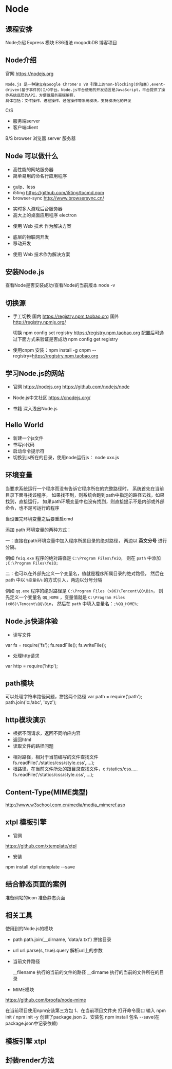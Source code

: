 # Node

## 课程安排

Node介绍
Express
模块
ES6语法
mogodbDB
博客项目


## Node介绍

官网
https://nodejs.org

~~~
Node.js 是一种建立在Google Chrome's V8 引擎上的non-blocking(非阻塞),event-driven(基于事件的)I/O平台。Node.js平台使用的开发语言是JavaScript，平台提供了操作系统底层的API，方便做服务器端编程，
具体包括：文件操作、进程操作、通信操作等系统模块，支持模块化的开发
~~~


C/S
- 服务端server
- 客户端client

B/S
browser 浏览器
server  服务器




## Node 可以做什么

- 高性能的网站服务器
- 简单易用的命名行应用程序
+ gulp、less
+ i5ting
    https://github.com/i5ting/tocmd.npm
+ browser-sync
    http://www.browsersync.cn/

- 实时多人游戏后台服务器
- 高大上的桌面应用程序
    electron

+ 使用 Web 技术 作为解决方案
- 底层的物联网开发
- 移动开发
+ 使用 Web 技术作为解决方案

## 安装Node.js

查看Node是否安装成功/查看Node的当前版本
    node -v

## 切换源

- 手工切换
    国内
    https://registry.npm.taobao.org
    国外
    http://registry.npmjs.org/
    
    切换
    npm config set registry https://registry.npm.taobao.org
    配置后可通过下面方式来验证是否成功
    npm config get registry
- 使用cnpm
	安装：npm install -g cnpm --registry=https://registry.npm.taobao.org

## 学习Node.js的网站

- 官网
    https://nodejs.org
    https://github.com/nodejs/node

- Node.js中文社区
	https://cnodejs.org/
- 书籍
	深入浅出Node.js

## Hello World

- 新建一个js文件
- 书写js代码
- 启动命令提示符
- 切换到js所在的目录，使用node运行js：    node   xxx.js

## 环境变量

当要求系统运行一个程序而没有告诉它程序所在的完整路径时，
系统首先在当前目录下面寻找该程序，
如果找不到，则系统会跑到path中指定的路径去找，如果找到，直接运行，
如果path环境变量中也没有找到，则直接提示不是内部或外部命令，也不是可运行的程序

当设置完环境变量之后要重启cmd

添加 path 环境变量的两种方式：

一：直接在path环境变量中加入程序所属目录的绝对路径，
    两边以 **英文分号** 进行分隔。

例如 `feiq.exe` 程序的绝对路径是 `C:\Program Files\feiQ`，
则在 `path` 中添加 `;C:\Program Files\feiQ;`

二：也可以在外部先定义一个变量名，值就是程序所属目录的绝对路径，
    然后在 path 中以 `%变量名%` 的方式引入，两边以分号分隔

例如 `qq.exe` 程序的绝对路径是 `C:\Program Files (x86)\Tencent\QQ\Bin`，
则先定义一个变量名 `QQ_HOME` ，变量值就是 `C:\Program Files (x86)\Tencent\QQ\Bin`，
然后在 `path` 中填入变量名：`;%QQ_HOME%;`


## Node.js快速体验

- 读写文件

var fs = require('fs');
fs.readFile();
fs.writeFile();

- 处理http请求

var http = require('http');


## path模块

可以处理字符串路径问题，拼接两个路径
var path = require('path');
path.join('c:/abc', 'xyz');


## http模块演示

- 根据不同请求，返回不同响应内容
- 返回html
- 读取文件的路径问题
    
+ 相对路径，相对于当前编写的文件查找文件
    fs.readFile('./statics/css/style.css',....); 
+ 根路径，在当前文件所处的跟目录查找文件，c:/statics/css.....
    fs.readFile('/statics/css/style.css',....); 



## Content-Type(MIME类型)

http://www.w3school.com.cn/media/media_mimeref.asp

## xtpl 模板引擎

- 官网

https://github.com/xtemplate/xtpl

- 安装

npm install xtpl xtemplate --save




## 结合静态页面的案例

准备网站的icon
准备静态页面


## 相关工具

使用到的Node.js的模块
- path
    path.join(__dirname, 'data/a.txt')  拼接目录
- url
    url.parse(s, true).query    解析url上的参数

- 当前文件路径

    __filename 执行的当前的文件的路径
    __dirname  执行的当前的文件所在的目录


+ MIME模块

https://github.com/broofa/node-mime


在当前项目使用npm安装第三方包
1、在当前项目文件夹 打开命令窗口  输入  npm init /  npm init -y   创建了package.json
2、安装包   npm install 包名  --save(在package.json中记录依赖)

## 模板引擎 xtpl

## 封装render方法
